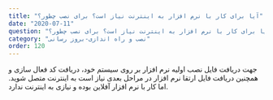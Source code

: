 ```yaml
---
title: "آیا برای کار با نرم افزار به اینترنت نیاز است؟ برای نصب چطور؟"
date: "2020-07-11"
question: "آیا برای کار با نرم افزار به اینترنت نیاز است؟ برای نصب چطور؟"
category: "نصب و راه اندازی-بروز رسانی"
order: 120
---
```


جهت دریافت فایل نصب اولیه نرم افزار بر روی سیستم خود، دریافت کد فعال سازی و همچنین دریافت فایل ارتقا نرم افزار در مراحل بعدی نیاز است به اینترنت متصل شوید. اما کار با نرم افزار آفلاین بوده و نیازی به اینترنت ندارد.

